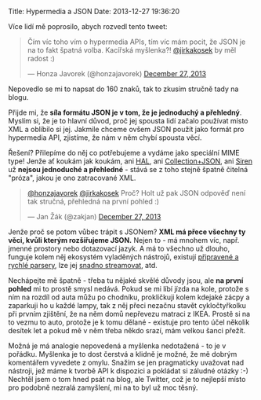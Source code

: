 Title: Hypermedia a JSON
Date: 2013-12-27 19:36:20

Více lidí mě poprosilo, abych rozvedl tento tweet:

<blockquote class="twitter-tweet" data-partner="tweetdeck"><p>Čím víc toho vím o hypermedia APIs, tím víc mám pocit, že JSON je na to fakt špatná volba. Kacířská myšlenka?! <a href="https://twitter.com/jirkakosek">@jirkakosek</a> by měl radost :)</p>&mdash; Honza Javorek (@honzajavorek) <a href="https://twitter.com/honzajavorek/statuses/416598629965504512">December 27, 2013</a></blockquote>

Nepovedlo se mi to napsat do 160 znaků, tak to zkusím stručně tady na blogu.

Přijde mi, že **síla formátu JSON je v tom, že je jednoduchý a přehledný**. Myslím si, že je to hlavní důvod, proč jej spousta lidí začalo používat místo XML a oblíbilo si jej. Jakmile chceme ovšem JSON použít jako formát pro hypermedia API, zjistíme, že nám v něm chybí spousta věcí.

Řešení? Přilepíme do něj co potřebujeme a vydáme jako speciální MIME type! Jenže ať koukám jak koukám, ani [HAL](http://stateless.co/hal_specification.html), ani [Collection+JSON](http://amundsen.com/media-types/collection/), ani [Siren](https://github.com/kevinswiber/siren) už **nejsou jednoduché a přehledné** - stává se z toho stejně špatně čitelná "próza", jakou je ono zatracované XML.

<blockquote class="twitter-tweet" data-conversation="none" data-cards="hidden" data-partner="tweetdeck"><p><a href="https://twitter.com/honzajavorek">@honzajavorek</a> <a href="https://twitter.com/jirkakosek">@jirkakosek</a> Proč? Holt už pak JSON odpověď není tak stručná, přehledná na první pohled :)</p>&mdash; Jan Žák (@zakjan) <a href="https://twitter.com/zakjan/statuses/416602887116959745">December 27, 2013</a></blockquote>

Jenže proč se potom vůbec trápit s JSONem? **XML má přece všechny ty věci, kvůli kterým rozšiřujeme JSON.** Nejen to - má mnohem víc, např. jmenné prostory nebo dotazovací jazyk. A má to všechno už dlouho, funguje kolem něj ekosystém vyladěných nástrojů, existují [připravené a rychlé parsery](http://lxml.de/), lze jej [snadno streamovat](http://lucumr.pocoo.org/2013/2/13/moar-classes/), atd.

Nechápejte mě špatně - třeba tu nějaké skvělé důvody jsou, ale **na první pohled** mi to prostě smysl nedává. Pokud se mi líbí jízda na kole, protože s ním na rozdíl od auta můžu po chodníku, prokličkuji kolem kdejaké zácpy a zaparkuji ho u každé lampy, tak z něj přeci nezačnu stavět cykločtyřkolku při prvním zjištění, že na něm domů nepřevezu matraci z IKEA. Prostě si na to vezmu to auto, protože je k tomu dělané - existuje pro tento účel několik desítek let a pokud mě v něm třeba někdo srazí, mám velkou šanci přežít.

Možná je má analogie nepovedená a myšlenka nedotažená - to je v pořádku. Myšlenka je to dost čerstvá a klidně je možné, že mě dobrým komentářem vyvedete z omylu. Snažím se jen pragmaticky uvažovat nad nástroji, jež máme k tvorbě API k dispozici a pokládat si záludné otázky :-) Nechtěl jsem o tom hned psát na blog, ale Twitter, což je to nejlepší místo pro podobně nezralá zamyšlení, mi na to byl už moc těsný.

